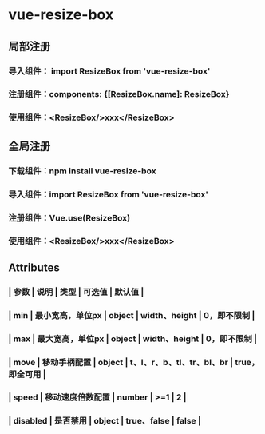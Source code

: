 # vue-resize-box

## 局部注册
### 导入组件： import ResizeBox from 'vue-resize-box'
### 注册组件：components: {[ResizeBox.name]: ResizeBox}
### 使用组件：\<ResizeBox/\>xxx\</ResizeBox\>

## 全局注册
### 下载组件：npm install vue-resize-box
### 导入组件：import ResizeBox from 'vue-resize-box'
### 注册组件：Vue.use(ResizeBox)
### 使用组件：\<ResizeBox/\>xxx\</ResizeBox\>

## Attributes
### | 参数 | 说明 | 类型 | 可选值 | 默认值 |
### | min | 最小宽高，单位px | object | width、height | 0，即不限制 |
### | max | 最大宽高，单位px | object | width、height | 0，即不限制 |
### | move | 移动手柄配置 | object | t、l、r、b、tl、tr、bl、br | true，即全可用 |
### | speed | 移动速度倍数配置 | number | >=1 | 2 |
### | disabled | 是否禁用 | object | true、false | false |
